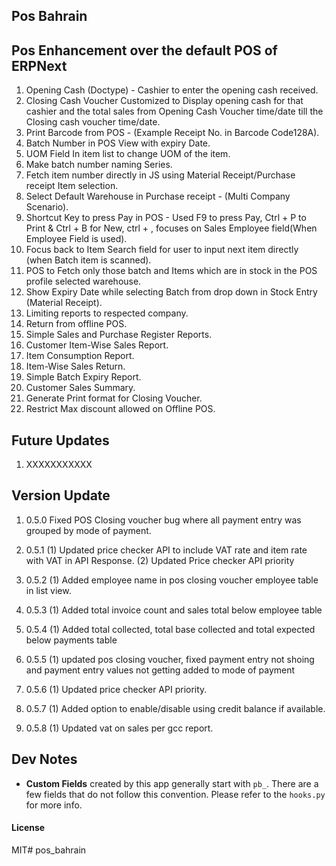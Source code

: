 ## Pos Bahrain

## Pos Enhancement over the default POS of ERPNext

  1. Opening Cash (Doctype) - Cashier to enter the opening cash received.
  2. Closing Cash Voucher Customized to Display opening cash for that cashier and the total sales from Opening Cash Voucher time/date till the Closing cash voucher time/date.
  3. Print Barcode from POS - (Example Receipt No. in Barcode Code128A).
  4. Batch Number in POS View with expiry Date.
  5. UOM Field In item list to change UOM of the item.
  6. Make batch number naming Series.
  7. Fetch item number directly in JS using Material Receipt/Purchase receipt Item selection.
  8. Select Default Warehouse in Purchase receipt - (Multi Company Scenario).
  9. Shortcut Key to press Pay in POS - Used F9 to press Pay, Ctrl + P to Print & Ctrl + B for New, ctrl + , focuses on Sales Employee field(When Employee Field is used).
  10. Focus back to Item Search field for user to input next item directly (when Batch item is scanned).
  11. POS to Fetch only those batch and Items which are in stock in the POS profile selected warehouse.
  12. Show Expiry Date while selecting Batch from drop down in Stock Entry (Material Receipt).
  13. Limiting reports to respected company.
  14. Return from offline POS.
  15. Simple Sales and Purchase Register Reports.
  16. Customer Item-Wise Sales Report.
  17. Item Consumption Report.
  18. Item-Wise Sales Return.
  19. Simple Batch Expiry Report.
  20. Customer Sales Summary.
  21. Generate Print format for Closing Voucher.
  22. Restrict Max discount allowed on Offline POS.

## Future Updates
  1. XXXXXXXXXXX

## Version Update
  1. 0.5.0
  Fixed POS Closing voucher bug where all payment entry was grouped by mode of payment.

  2. 0.5.1
  (1) Updated price checker API to include VAT rate and item rate with VAT in API Response.
  (2) Updated Price checker API priority

  3. 0.5.2
  (1) Added employee name in pos closing voucher employee table in list view.

  4. 0.5.3
  (1) Added total invoice count and sales total below employee table

  5. 0.5.4
  (1) Added total collected, total base collected and total expected below payments table

  6. 0.5.5
  (1) updated pos closing voucher, fixed payment entry not shoing and payment entry values not getting added to mode of payment
  7. 0.5.6
  (1) Updated price checker API priority.
  8. 0.5.7
  (1) Added option to enable/disable using credit balance if available.
  9. 0.5.8
  (1) Updated vat on sales per gcc report.

## Dev Notes

- **Custom Fields** created by this app generally start with `pb_`. There are a few fields that do not follow this convention. Please refer to the `hooks.py` for more info.

#### License

MIT# pos_bahrain
